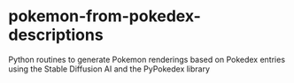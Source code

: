 # pokemon-from-pokedex-descriptions
Python routines to generate Pokemon renderings based on Pokedex entries using the Stable Diffusion AI and the PyPokedex library
